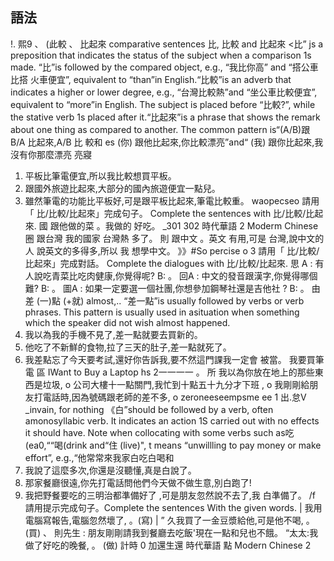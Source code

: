 ## 語法
!.   熙9 、  (此較 、  比起來
comparative sentences 比, 比較 and 比起來
<比” js a preposition that indicates the status of the subject when a comparison 1s
made. “比”is followed by the compared object, e.g., “我比你高” and “搭公車比搭
火車便宜”, equivalent to “than”in English.“比較”is an adverb that indicates a
higher or lower degree, e.g., “台灣比較熱”and “坐公車比較便宜”, equivalent to
“more”in English. The subject is placed before “比較?”, while the stative verb 1s
placed after it.“比起來”is a phrase that shows the remark about one thing as
compared to another. The common pattern is“(A/B)跟 B/A 比起來,A/B 比
較和 es (你) 跟他比起來,你比較漂亮”and“ (我) 跟你比起來,我
沒有你那麼漂亮 亮寢
1. 平板比筆電便宜,所以我比較想買平板。
2. 跟國外旅遊比起來,大部分的國內旅遊便宜一點兒。
3. 雖然筆電的功能比平板好,可是跟平板比起來,筆電比較重。
waopecseo
請用「 比/比較/比起來」完成句子。
Complete the sentences with 比/比較/比起來.
國 跟他做的菜                     。我做的                    好吃。
_301
302
時代華語             2
Moderm Chinese
圈 跟台灣            我的國家           台灣熱
多了。
則 跟中文               。英文              有用,可是
台灣,說中文的人                說英文的多得多,所以
我           想學中文。
》》#So percise o 3
請用「 比/比較/比起來」完成對話。
Complete the dialogues with 比/比較/比起來.
思 A : 有人說吃青菜比吃肉健康,你覺得呢?
B:                                                    。
回A : 中文的發音跟漢字,你覺得哪個難?
B:                                                  。
圖A : 如果一定要選一個社團,你想參加鋼琴社還是吉他社 ?
B:                                                  。
由 差 (一)點 (+就) almost,..
“差一點”is usually followed by verbs or verb phrases. This pattern is usually used in
asituation when something which the speaker did not wish almost happened.
1. 我以為我的手機不見了,差一點就要去買新的。
2. 他吃了不新鮮的食物,拉了三天的肚子,差一點就死了。
3. 我差點忘了今天要考試,還好你告訴我,要不然這門課我一定會
被當。
我要買筆電   區
IWant to Buy a Laptop     hs
2一一一一
。 所 我以為你放在地上的那些東西是垃圾,
o
 公司大樓十一點關門,我忙到十點五十九分才下班 ,
o
 我剛剛給朋友打電話時,因為號碼跟老師的差不多,
o
zeroneeseempsme
ee
1
出.怠V _invain, for nothing
《白”should be followed by a verb, often amonosyllabic verb. It indicates an action 1S
carried out with no effects it should have. Note when collocating with some verbs
such as吃 (ea0,““喝(drink and“住 (live)", t means “unwillling to pay money or
make effort”, e.g.,“他常常來我家白吃白喝和
1. 我說了這麼多次,你還是沒聽懂,真是白說了。
2. 那家餐廳很遠,你先打電話問他們今天做不做生意,別白跑了!
3. 我把野餐要吃的三明治都準備好了 ,可是朋友忽然說不去了,我
白準備了。
/f
     請用提示完成句子。Complete the sentences With the given words.
| 我用電腦寫報告,電腦忽然壞了,                  。(寫)
|
” 久我買了一金豆漿給他,可是他不喝,       。 (買)
、 則先生 : 朋友剛剛請我到餐廳去吃飯'現在一點和兒也不餓。
“太太:我做了好吃的晚餐,           。 (做)
計時                            0
                    加還生還
時代華語                                                                                                                                                點
Modern Chinese  2
